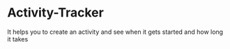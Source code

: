 # Activity-Tracker
It helps you to create an activity and see when it gets started and how long it takes
